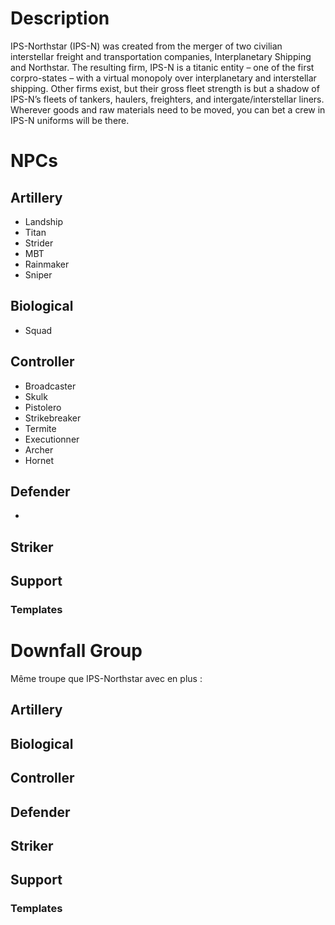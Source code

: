 # Description
IPS-Northstar (IPS-N) was created from the merger of two civilian interstellar freight and transportation companies, Interplanetary Shipping and Northstar. The resulting firm, IPS-N is a titanic entity – one of the first corpro-states – with a virtual monopoly over interplanetary and interstellar shipping. Other firms exist, but their gross fleet strength is but a shadow of IPS-N’s fleets of tankers, haulers, freighters, and intergate/interstellar liners. Wherever goods and raw materials need to be moved, you can bet a crew in IPS-N uniforms will be there.

# NPCs
## Artillery
- Landship
- Titan
- Strider
- MBT
- Rainmaker
- Sniper
## Biological
- Squad
## Controller
- Broadcaster
- Skulk
- Pistolero
- Strikebreaker
- Termite
- Executionner
- Archer
- Hornet
## Defender
- 
## Striker

## Support

### Templates

# Downfall Group

Même troupe que IPS-Northstar avec en plus :

## Artillery

## Biological

## Controller

## Defender

## Striker

## Support

### Templates
